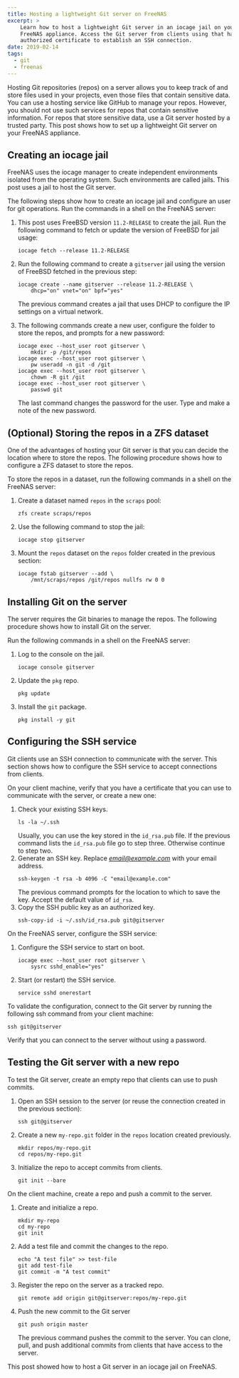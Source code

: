```yaml
---
title: Hosting a lightweight Git server on FreeNAS
excerpt: >
    Learn how to host a lightweight Git server in an iocage jail on your
    FreeNAS appliance. Access the Git server from clients using that have an
    authorized certificate to establish an SSH connection.
date: 2019-02-14
tags:
  - git
  - freenas
---
```


Hosting Git repositories (repos) on a server allows you to keep track of and
store files used in your projects, even those files that contain sensitive data.
You can use a hosting service like GitHub to manage your repos. However, you
should not use such services for repos that contain sensitive information. For
repos that store sensitive data, use a Git server hosted by a trusted party.
This post shows how to set up a lightweight Git server on your FreeNAS
appliance.

## Creating an iocage jail

FreeNAS uses the iocage manager to create independent environments isolated from
the operating system. Such environments are called jails. This post uses a jail
to host the Git server.

The following steps show how to create an iocage jail and configure an user for
git operations. Run the commands in a shell on the FreeNAS server:

1. This post uses FreeBSD version `11.2-RELEASE` to create the jail. Run the
   following command to fetch or update the version of FreeBSD for jail usage:
   ```
   iocage fetch --release 11.2-RELEASE
   ```
1. Run the following command to create a `gitserver` jail using the version of
   FreeBSD fetched in the previous step:
   ```
   iocage create --name gitserver --release 11.2-RELEASE \
       dhcp="on" vnet="on" bpf="yes"
   ```

   The previous command creates a jail that uses DHCP to configure the IP
   settings on a virtual network.
1. The following commands create a new user, configure the folder to store the
   repos, and prompts for a new password:
   ```
   iocage exec --host_user root gitserver \
       mkdir -p /git/repos
   iocage exec --host_user root gitserver \
       pw useradd -n git -d /git
   iocage exec --host_user root gitserver \
       chown -R git /git
   iocage exec --host_user root gitserver \
       passwd git
   ```

   The last command changes the password for the user. Type and make a note of
   the new password.

## (Optional) Storing the repos in a ZFS dataset

One of the advantages of hosting your Git server is that you can decide the
location where to store the repos. The following procedure shows how to
configure a ZFS dataset to store the repos.

To store the repos in a dataset, run the following commands in a shell on the
FreeNAS server:

1. Create a dataset named `repos` in the `scraps` pool:
   ```
   zfs create scraps/repos
   ```
1. Use the following command to stop the jail:
   ```
   iocage stop gitserver
   ```
1. Mount the `repos` dataset on the `repos` folder created in the previous
   section:
   ```
   iocage fstab gitserver --add \
       /mnt/scraps/repos /git/repos nullfs rw 0 0
   ```

## Installing Git on the server

The server requires the Git binaries to manage the repos. The following
procedure shows how to install Git on the server.

Run the following commands in a shell on the FreeNAS server:

1. Log to the console on the jail.
   ```
   iocage console gitserver
   ```
1. Update the `pkg` repo.
   ```
   pkg update
   ```
1. Install the `git` package.
   ```
   pkg install -y git
   ```

## Configuring the SSH service

Git clients use an SSH connection to communicate with the server. This section
shows how to configure the SSH service to accept connections from clients.

On your client machine, verify that you have a certificate that you can use to
communicate with the server, or create a new one:

1. Check your existing SSH keys.
   ```
   ls -la ~/.ssh
   ```
   Usually, you can use the key stored in the `id_rsa.pub` file. If the previous
   command lists the `id_rsa.pub` file go to step three. Otherwise continue to
   step two.
1. Generate an SSH key. Replace *email@example.com* with your email address.
   ```
   ssh-keygen -t rsa -b 4096 -C "email@example.com"
   ```
   The previous command prompts for the location to which to save the key.
   Accept the default value of `id_rsa`.
1. Copy the SSH public key as an authorized key.
   ```
   ssh-copy-id -i ~/.ssh/id_rsa.pub git@gitserver
   ```

On the FreeNAS server, configure the SSH service:

1. Configure the SSH service to start on boot.
   ```
   iocage exec --host_user root gitserver \
       sysrc sshd_enable="yes"
   ```
1. Start (or restart) the SSH service.
   ```
   service sshd onerestart
   ```

To validate the configuration, connect to the Git server by running the
following ssh command from your client machine:

```
ssh git@gitserver
```
Verify that you can connect to the server without using a password.

## Testing the Git server with a new repo

To test the Git server, create an empty repo that clients can use to push
commits.

1. Open an SSH session to the server (or reuse the connection created in the
   previous section):
   ```
   ssh git@gitserver
   ```
1. Create a new `my-repo.git` folder in the `repos` location created previously.
   ```
   mkdir repos/my-repo.git
   cd repos/my-repo.git
   ```
1. Initialize the repo to accept commits from clients.
   ```
   git init --bare
   ```

On the client machine, create a repo and push a commit to the server.

1. Create and initialize a repo.
   ```
   mkdir my-repo
   cd my-repo
   git init
   ```
1. Add a test file and commit the changes to the repo.
   ```
   echo "A test file" >> test-file
   git add test-file
   git commit -m "A test commit"
   ```
1. Register the repo on the server as a tracked repo.
   ```
   git remote add origin git@gitserver:repos/my-repo.git
   ```
1. Push the new commit to the Git server
   ```
   git push origin master
   ```
   The previous command pushes the commit to the server. You can clone, pull,
   and push additional commits from clients that have access to the server.

This post showed how to host a Git server in an iocage jail on FreeNAS. 
